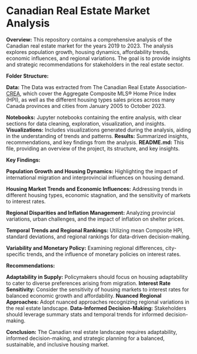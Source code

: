# Canadian Real Estate Market Analysis 

**Overview:**
This repository contains a comprehensive analysis of the Canadian real estate market for the years 2019 to 2023. The analysis explores population growth, housing dynamics, affordability trends, economic influences, and regional variations. The goal is to provide insights and strategic recommendations for stakeholders in the real estate sector.

**Folder Structure:**

**Data:** The Data was extracted from The Canadian Real Estate Association- [CREA](https://creastats.crea.ca/en-CA/), which cover the Aggregate Composite MLS® Home Price Index (HPI), as well as the different housing types sales prices across many Canada provinces and cities from January 2005 to October 2023.

**Notebooks:** Jupyter notebooks containing the entire analysis, with clear sections for data cleaning, exploration, visualization, and insights.
**Visualizations:** Includes visualizations generated during the analysis, aiding in the understanding of trends and patterns.
**Results:** Summarized insights, recommendations, and key findings from the analysis.
**README.md:** This file, providing an overview of the project, its structure, and key insights.

**Key Findings:**

**Population Growth and Housing Dynamics:** Highlighting the impact of international migration and interprovincial influences on housing demand.

**Housing Market Trends and Economic Influences:** Addressing trends in different housing types, economic stagnation, and the sensitivity of markets to interest rates.

**Regional Disparities and Inflation Management:** Analyzing provincial variations, urban challenges, and the impact of inflation on shelter prices.

**Temporal Trends and Regional Rankings:** Utilizing mean Composite HPI, standard deviations, and regional rankings for data-driven decision-making.

**Variability and Monetary Policy:** Examining regional differences, city-specific trends, and the influence of monetary policies on interest rates.

**Recommendations:**

**Adaptability in Supply:** Policymakers should focus on housing adaptability to cater to diverse preferences arising from migration.
**Interest Rate Sensitivity:** Consider the sensitivity of housing markets to interest rates for balanced economic growth and affordability.
**Nuanced Regional Approaches:** Adopt nuanced approaches recognizing regional variations in the real estate landscape.
**Data-Informed Decision-Making:** Stakeholders should leverage summary stats and temporal trends for informed decision-making.

**Conclusion:**
The Canadian real estate landscape requires adaptability, informed decision-making, and strategic planning for a balanced, sustainable, and inclusive housing market.
